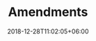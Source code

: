 ---
title: "Amendments"
date: 2018-12-28T11:02:05+06:00
icon: "ti-book"
description: "View all amendments that have been submitted to parliament."
type : "docs"
---